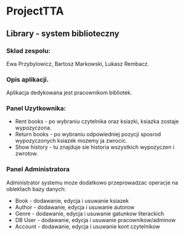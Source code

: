 # ProjectTTA
## Library - system biblioteczny

### Sklad zespolu:
Ewa Przybylowicz, Bartosz Markowski, Lukasz Rembacz. 

### Opis aplikacji.
Aplikacja dedykowana jest pracownikom bibliotek.

### Panel Uzytkownika:
* Rent books - po wybraniu czytelnika oraz ksiazki, ksiazka zostaje wypozyczona.
* Return books - po wybraniu odpowiedniej pozycji sposrod wypozyczonych ksiazek mozemy ja zwrocic.
* Show history - tu znajduje sie historia wszystkich wypozyczen i zwrotow.

### Panel Administratora
Administrator systemu moze dodatkowo przeprowadzac operacje na obiektach bazy danych:
* Book - dodawanie, edycja i usuwanie ksiazek
* Author - dodawanie, edycja i usuwanie autorow
* Genre - dodawanie, edycja i usuwanie gatunkow literackich
* DB User - dodawanie, edycja i usuwanie pracownikow/adminow
* Account - dodawanie, edycja i usuwanie kont czytelnikow


